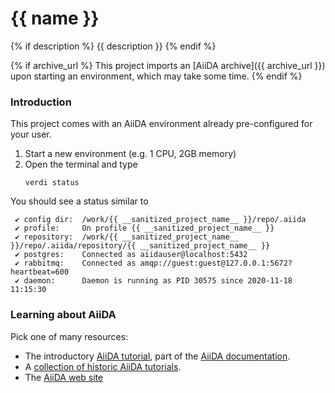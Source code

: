 # {{ name }}
{% if description %}
{{ description }}
{% endif %}

{% if archive_url %}
This project imports an [AiiDA archive]({{ archive_url }}) upon starting an environment, which may take some time.
{% endif %}


### Introduction

This project comes with an AiiDA environment already pre-configured for your user.

 1. Start a new environment (e.g. 1 CPU, 2GB memory)
 1. Open the terminal and type
    ```
    verdi status
    ```

You should see a status similar to
```
 ✔ config dir:  /work/{{ __sanitized_project_name__ }}/repo/.aiida
 ✔ profile:     On profile {{ __sanitized_project_name__ }}
 ✔ repository:  /work/{{ __sanitized_project_name__ }}/repo/.aiida/repository/{{ __sanitized_project_name__ }}
 ✔ postgres:    Connected as aiidauser@localhost:5432
 ✔ rabbitmq:    Connected as amqp://guest:guest@127.0.0.1:5672?heartbeat=600
 ✔ daemon:      Daemon is running as PID 30575 since 2020-11-18 11:15:30
 ```

### Learning about AiiDA

Pick one of many resources:

 * The introductory [AiiDA tutorial](https://aiida.readthedocs.io/projects/aiida-core/en/latest/intro/tutorial.html), part of the [AiiDA documentation](https://aiida.readthedocs.io).
 * A [collection of historic AiiDA tutorials](https://aiida-tutorials.readthedocs.io/en/latest/).
 * The [AiiDA web site](http://www.aiida.net)
